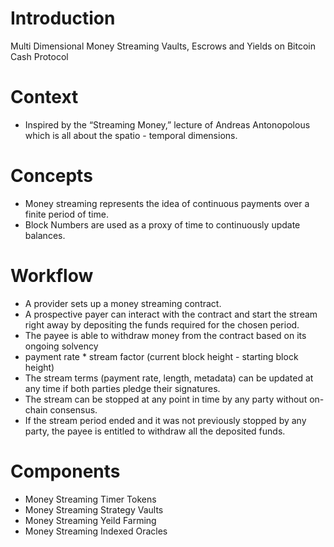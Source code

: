 # Introduction
Multi Dimensional Money Streaming Vaults, Escrows and Yields on Bitcoin Cash Protocol 

# Context
- Inspired by the  “Streaming Money,” lecture of Andreas Antonopolous which is all about the spatio - temporal dimensions.

# Concepts
- Money streaming represents the idea of continuous payments over a finite period of time.
- Block Numbers are used as a proxy of time to continuously update balances.

# Workflow
- A provider sets up a money streaming contract.
- A prospective payer can interact with the contract and start the stream right away by depositing the funds required for the chosen period.
- The payee is able to withdraw money from the contract based on its ongoing solvency
- payment rate * stream factor (current block height - starting block height)
- The stream terms (payment rate, length, metadata) can be updated at any time if both parties pledge their signatures.
- The stream can be stopped at any point in time by any party without on-chain consensus.
- If the stream period ended and it was not previously stopped by any party, the payee is entitled to withdraw all the deposited funds.

# Components
- Money Streaming Timer Tokens
- Money Streaming Strategy Vaults
- Money Streaming Yeild Farming
- Money Streaming Indexed Oracles
